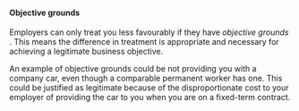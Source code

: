 ####  Objective grounds

Employers can only treat you less favourably if they have _objective grounds_
. This means the difference in treatment is appropriate and necessary for
achieving a legitimate business objective.

An example of objective grounds could be not providing you with a company car,
even though a comparable permanent worker has one. This could be justified as
legitimate because of the disproportionate cost to your employer of providing
the car to you when you are on a fixed-term contract.
